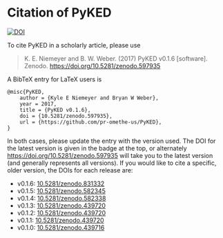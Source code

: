 # Citation of PyKED

[![DOI](https://zenodo.org/badge/66023863.svg)](https://zenodo.org/badge/latestdoi/66023863)

To cite PyKED in a scholarly article, please use

> K. E. Niemeyer and B. W. Weber. (2017) PyKED v0.1.6 [software]. Zenodo. https://doi.org/10.5281/zenodo.597935

A BibTeX entry for LaTeX users is

```TeX
@misc{PyKED,
    author = {Kyle E Niemeyer and Bryan W Weber},
    year = 2017,
    title = {PyKED v0.1.6},
    doi = {10.5281/zenodo.597935},
    url = {https://github.com/pr-omethe-us/PyKED},
}
```

In both cases, please update the entry with the version used. The DOI for the latest version is
given in the badge at the top, or alternately <https://doi.org/10.5281/zenodo.597935> will
take you to the latest version (and generally represents all versions).
If you would like to cite a specific, older version, the DOIs for each release are:

 * v0.1.6: [10.5281/zenodo.831332](https://doi.org/10.5281/zenodo.831332)
 * v0.1.5: [10.5281/zenodo.582345](https://doi.org/10.5281/zenodo.582345)
 * v0.1.4: [10.5281/zenodo.582338](https://doi.org/10.5281/zenodo.582338)
 * v0.1.3: [10.5281/zenodo.439720](https://doi.org/10.5281/zenodo.546143)
 * v0.1.2: [10.5281/zenodo.439720](https://doi.org/10.5281/zenodo.546141)
 * v0.1.1: [10.5281/zenodo.439720](https://doi.org/10.5281/zenodo.439720)
 * v0.1.0: [10.5281/zenodo.439716](https://doi.org/10.5281/zenodo.439716)
